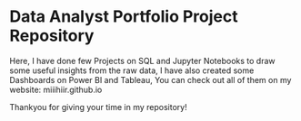 # Data Analyst Portfolio Project Repository

Here, I have done few Projects on SQL and Jupyter Notebooks to draw some useful insights from the raw data, 
I have also created some Dashboards on Power BI and Tableau, 
You can check out all of them on my website:  miiihiir.github.io

Thankyou for giving your time in my repository!
